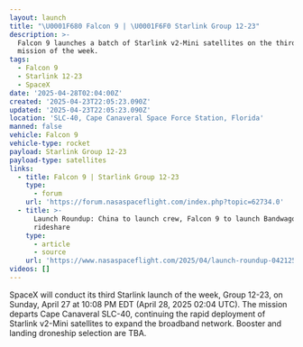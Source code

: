 ```yaml
---
layout: launch
title: "\U0001F680 Falcon 9 | \U0001F6F0 Starlink Group 12-23"
description: >-
  Falcon 9 launches a batch of Starlink v2-Mini satellites on the third Starlink
  mission of the week.
tags:
  - Falcon 9
  - Starlink 12-23
  - SpaceX
date: '2025-04-28T02:04:00Z'
created: '2025-04-23T22:05:23.090Z'
updated: '2025-04-23T22:05:23.090Z'
location: 'SLC-40, Cape Canaveral Space Force Station, Florida'
manned: false
vehicle: Falcon 9
vehicle-type: rocket
payload: Starlink Group 12-23
payload-type: satellites
links:
  - title: Falcon 9 | Starlink Group 12-23
    type:
      - forum
    url: 'https://forum.nasaspaceflight.com/index.php?topic=62734.0'
  - title: >-
      Launch Roundup: China to launch crew, Falcon 9 to launch Bandwagon
      rideshare
    type:
      - article
      - source
    url: 'https://www.nasaspaceflight.com/2025/04/launch-roundup-042125/'
videos: []
---
```

SpaceX will conduct its third Starlink launch of the week, Group 12-23, on Sunday, April 27 at 10:08 PM EDT (April 28, 2025 02:04 UTC). The mission departs Cape Canaveral SLC-40, continuing the rapid deployment of Starlink v2-Mini satellites to expand the broadband network. Booster and landing droneship selection are TBA.
